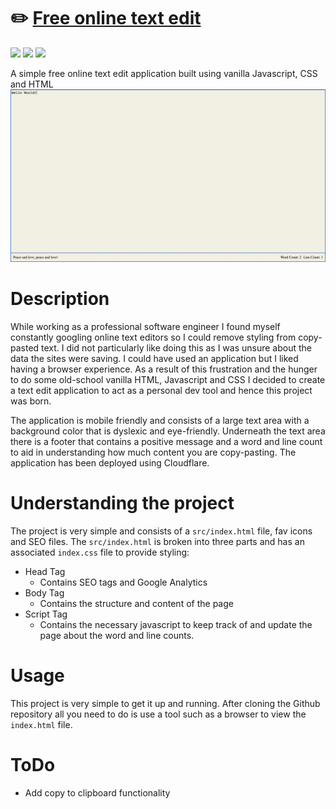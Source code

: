 # ✏️ [Free online text edit](https://www.freeonlinetextedit.com/)

![](https://img.shields.io/github/license/Hiccup246/free-online-text-edit)
![](https://img.shields.io/github/languages/code-size/Hiccup246/free-online-text-edit)
![](https://img.shields.io/netlify/c50bfac5-93bc-4cc8-ab48-10e800a99944)

A simple free online text edit application built using vanilla Javascript, CSS and HTML
![Site Screenshot](https://raw.githubusercontent.com/Hiccup246/free-online-text-edit/main/src/lib/images/site-screenshot.webp)

# Description

While working as a professional software engineer I found myself constantly googling online text editors so I could remove styling from copy-pasted text. I did not particularly like doing this as I was unsure about the data the sites were saving. I could have used an application but I liked having a browser experience. As a result of this frustration and the hunger to do some old-school vanilla HTML, Javascript and CSS I decided to create a text edit application to act as a personal dev tool and hence this project was born.

The application is mobile friendly and consists of a large text area with a background color that is dyslexic and eye-friendly. Underneath the text area there is a footer that contains a positive message and a word and line count to aid in understanding how much content you are copy-pasting. The application has been deployed using Cloudflare.

# Understanding the project

The project is very simple and consists of a `src/index.html` file, fav icons and SEO files. The `src/index.html` is broken into three parts and has an associated `index.css` file to provide styling:

- Head Tag
  - Contains SEO tags and Google Analytics
- Body Tag
  - Contains the structure and content of the page
- Script Tag
  - Contains the necessary javascript to keep track of and update the page about the word and line counts.

# Usage

This project is very simple to get it up and running. After cloning the Github repository all you need to do is use a tool such as a browser to view the `index.html` file.

# ToDo

- Add copy to clipboard functionality
